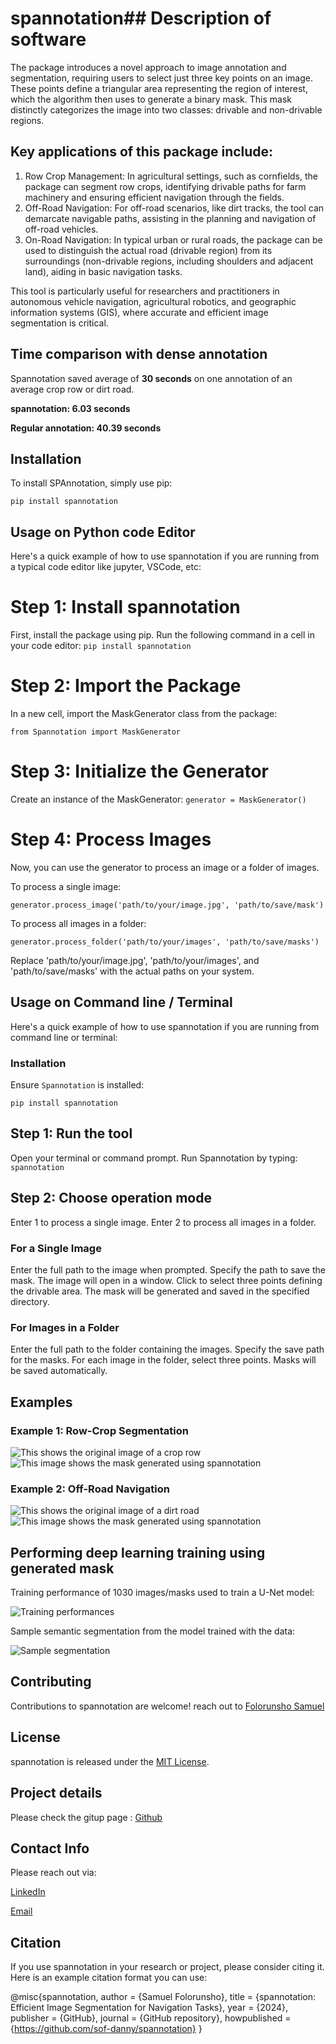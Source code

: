 # spannotation## Description of software
The package introduces a novel approach to image annotation and segmentation, requiring users to select just three key points on an image. These points define a triangular area representing the region of interest, which the algorithm then uses to generate a binary mask. This mask distinctly categorizes the image into two classes: drivable and non-drivable regions.

## Key applications of this package include:

1. Row Crop Management: In agricultural settings, such as cornfields, the package can segment row crops, identifying drivable paths for farm machinery and ensuring efficient navigation through the fields.
2. Off-Road Navigation: For off-road scenarios, like dirt tracks, the tool can demarcate navigable paths, assisting in the planning and navigation of off-road vehicles.
3. On-Road Navigation: In typical urban or rural roads, the package can be used to distinguish the actual road (drivable region) from its surroundings (non-drivable regions, including shoulders and adjacent land), aiding in basic navigation tasks.

This tool is particularly useful for researchers and practitioners in autonomous vehicle navigation, agricultural robotics, and geographic information systems (GIS), where accurate and efficient image segmentation is critical.

## Time comparison with dense annotation 

Spannotation saved average of **30 seconds** on one annotation of an average crop row or dirt road. 

**spannotation: 6.03 seconds** 

**Regular annotation: 40.39 seconds** 

## Installation
To install SPAnnotation, simply use pip: 

``` pip install spannotation ```

## Usage on Python code Editor
Here's a quick example of how to use spannotation if you are running from a typical code editor like jupyter, VSCode, etc:


# Step 1: Install spannotation
First, install the package using pip. Run the following command in a cell in your code editor:
``` pip install spannotation ```

# Step 2: Import the Package
In a new cell, import the MaskGenerator class from the package:

``` from Spannotation import MaskGenerator ```

# Step 3: Initialize the Generator
Create an instance of the MaskGenerator:
``` generator = MaskGenerator() ```

# Step 4: Process Images
Now, you can use the generator to process an image or a folder of images.

To process a single image:

``` generator.process_image('path/to/your/image.jpg', 'path/to/save/mask') ```

To process all images in a folder:

``` generator.process_folder('path/to/your/images', 'path/to/save/masks') ```

Replace 'path/to/your/image.jpg', 'path/to/your/images', and 'path/to/save/masks' with the actual paths on your system.


## Usage on Command line / Terminal
Here's a quick example of how to use spannotation if you are running from command line or terminal:


### Installation

Ensure `Spannotation` is installed:

```
pip install spannotation
```
## Step 1: Run the tool
Open your terminal or command prompt.
Run Spannotation by typing:
``` spannotation ```

## Step 2: Choose operation mode
Enter 1 to process a single image.
Enter 2 to process all images in a folder.

### For a Single Image
Enter the full path to the image when prompted.
Specify the path to save the mask.
The image will open in a window. Click to select three points defining the drivable area.
The mask will be generated and saved in the specified directory.


### For Images in a Folder
Enter the full path to the folder containing the images.
Specify the save path for the masks.
For each image in the folder, select three points. Masks will be saved automatically.




## Examples  
### Example 1: Row-Crop Segmentation
![This shows the original image of a crop row](https://github.com/sof-danny/spannotation/blob/master/sample_images/row_crop.png)
![This image shows the mask generated using spannotation](https://github.com/sof-danny/spannotation/blob/master/sample_images/row_crop_mask.png)


### Example 2: Off-Road Navigation
![This shows the original image of a dirt road](https://github.com/sof-danny/spannotation/blob/master/sample_images/dir_road.png)
![This image shows the mask generated using spannotation](https://github.com/sof-danny/spannotation/blob/master/sample_images/dirt_road_mask.png)


## Performing deep learning training using generated mask 

Training performance of 1030 images/masks used to train a U-Net model:

![Training performances](https://github.com/sof-danny/spannotation/blob/master/sample_images/training_result.png)

Sample semantic segmentation from the model trained with the data:

![Sample segmentation](https://github.com/sof-danny/spannotation/blob/master/sample_images/sample_segmentation.png)


## Contributing
Contributions to spannotation are welcome! reach out to [Folorunsho Samuel](mailto:folorunshosamuel001@gmail.com)


## License
spannotation is released under the [MIT License](https://opensource.org/license/mit).

## Project details
Please check the gitup page : [Github](https://github.com/sof-danny/spannotation)


## Contact Info
Please reach out via: 

[LinkedIn](https://www.linkedin.com/in/samuelofolorunsho/)

[Email](mailto:folorunshosamuel001@gmail.com)


## Citation

If you use spannotation in your research or project, please consider citing it. Here is an example citation format you can use:

@misc{spannotation,
author = {Samuel Folorunsho},
title = {spannotation: Efficient Image Segmentation for Navigation Tasks},
year = {2024},
publisher = {GitHub},
journal = {GitHub repository},
howpublished = {https://github.com/sof-danny/spannotation}
}



